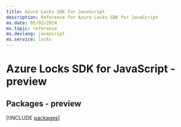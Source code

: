 ```yaml
---
title: Azure Locks SDK for JavaScript
description: Reference for Azure Locks SDK for JavaScript
ms.date: 05/02/2024
ms.topic: reference
ms.devlang: javascript
ms.service: locks
---
```

# Azure Locks SDK for JavaScript - preview
## Packages - preview
[!INCLUDE [packages](locks-index.md)]